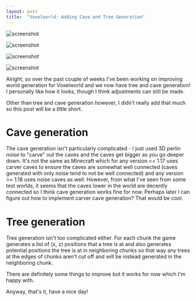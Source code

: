 ```yaml
---
layout: post
title:  "Voxelworld: Adding Cave and Tree Generation"
---
```


![screenshot](/blog/images/voxelworld-tree-cave1.jpg)

![screenshot](/blog/images/voxelworld-tree-cave2.jpg)

![screenshot](/blog/images/voxelworld-tree-cave3.jpg)

![screenshot](/blog/images/voxelworld-tree-cave4.jpg)

Alright, so over the past couple of weeks I've been working on improving
world generation for Voxelworld and we now have tree and cave generation!
I personally like how it looks, though I think adjustments can still be made.

Other than tree and cave generation however, I didn't really add that much
so this post will be a little short.

# Cave generation

The cave generation isn't particularly complicated - I just used 3D perlin noise
to "carve" out the caves and the caves get bigger as you go deeper down. It's
not the same as Minecraft which for any version <= 1.17 uses carver caves to
ensure the caves are somewhat well connected (caves generated with only noise
tend to not be well connected) and any version >= 1.18 uses noise caves as well.
However, from what I've seen from some test worlds, it seems that the caves lower
in the world are decently connected so I think cave generation works fine for
now. Perhaps later I can figure out how to implement carver cave generation?
That would be cool.

# Tree generation

Tree generation isn't too complicated either. For each chunk the game
generates a list of (x, z) positions that a tree is at and also generates
potential positions the tree is at in neighboring chunks so that way
any trees at the edges of chunks aren't cut off and will be instead generated
in the neighboring chunk.

There are definitely some things to improve but it works for now which I'm
happy with.

Anyway, that's it, have a nice day!
